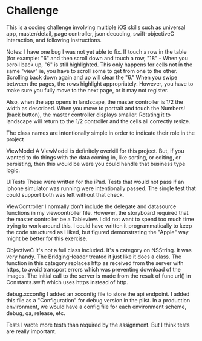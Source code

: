 # Challenge
This is a coding challenge involving multiple iOS skills such as universal app, master/detail, page controller, json decoding, swift-objectiveC interaction, and following instructions.

Notes:
I have one  bug I was not yet able to fix.  If touch a row in the table (for example: "6" and then scroll down and touch a row, "18" - When you scroll back up, "6" is still highlighted.  This only happens for cells not in the same "view" ie, you have to scroll some to get from one to the other. Scrolling back down again and up will clear the "6."  When you swipe between the pages, the rows highlight appropriately.  However, you have to make sure you fully move to the next page, or it may not register.  

Also, when the app opens in landscape, the master controller is 1/2 the width as described. When you move to portrait and touch the Numbers! (back button), the master controller displays smaller.  Rotating it to landscape will return to the 1/2 controller and the cells all correctly resize.

The class names are intentionally simple in order to indicate their role in the project

ViewModel
A ViewModel is definitely overkill for this project. But, if you wanted to do things with the data coming in, like sorting, or editing, or persisting, then this would be were you could handle that business type logic.

UITests
These were written for the iPad. Tests that would not pass if an iphone simulator was running were intentionally passed.  The single test that could support both was left without that check.

ViewController
I normally don't include the delegate and datasource functions in my viewcontroller file.  However, the storyboard required that the master controller be a Tableview. I did not want to spend too much time trying to work around this.  I could have written it programmatically to keep the code structured as I liked, but figured demonstrating the "Apple" way might be better for this exercise.

ObjectiveC
It's not a full class included.  It's a category on NSString. It was very handy. The BridgingHeader treated it just like it does a class. The function in this category replaces http as received from the server with https, to avoid transport errors which was preventing download of the images.  The initial call to the server is made from the result of func url() in Constants.swift which uses https instead of http.

debug.xcconfig
I added an xcconfig file to store the api endpoint. I added this file as a "Configuration" for debug version in the plist. In a production environment, we would have a config file for each environment scheme, debug, qa, release, etc.

Tests
I wrote more tests than required by the assignment. But I think tests are really important. 

